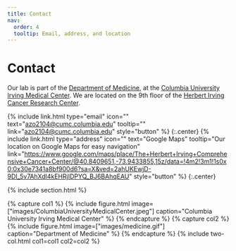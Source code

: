 ```yaml
---
title: Contact
nav:
  order: 4
  tooltip: Email, address, and location
---
```


# <i class="fas fa-envelope"></i>Contact

Our lab is part of the [Department of Medicine](), at the [Columbia University Irving Medical Center]().
We are located on the 9th floor of the [Herbert Irving Cancer Research Center]().

{%
  include link.html
  type="email"
  icon=""
  text="azo2104@cumc.columbia.edu"
  tooltip=""
  link="azo2104@cumc.columbia.edu"
  style="button"
%}
{:.center}
{%
  include link.html
  type="address"
  icon=""
  text="Google Maps"
  tooltip="Our location on Google Maps for easy navigation"
  link="https://www.google.com/maps/place/The+Herbert+Irving+Comprehensive+Cancer+Center/@40.8409651,-73.9433855,15z/data=!4m2!3m1!1s0x0:0x30e7341a8bf900d6?sa=X&ved=2ahUKEwjD-9DI_5v7AhXdl4kEHRjIDPYQ_BJ6BAhqEAU"
  style="button"
%}
{:.center}

{% include section.html %}

{% capture col1 %}
{%
  include figure.html
  image=["images/ColumbiaUniversityMedicalCenter.jpeg"]
  caption="Columbia University Irving Medical Center"
%}
{% endcapture %}
{% capture col2 %}
{%
  include figure.html
  image=["images/medicine.gif"]
  caption="Department of Medicine"
%}
{% endcapture %}
{% include two-col.html col1=col1 col2=col2 %}

